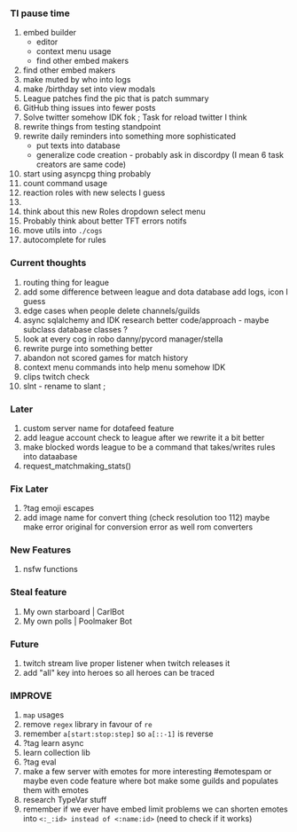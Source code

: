 ### TI pause time
1. embed builder
   * editor 
   * context menu usage 
   * find other embed makers
2. find other embed makers
9. make muted by who into logs
3. make /birthday set into view modals 
4. League patches find the pic that is patch summary
4. GitHub thing issues into fewer posts
5. Solve twitter somehow IDK fok ; Task for reload twitter I think
6. rewrite things from testing standpoint
7. rewrite daily reminders into something more sophisticated 
   * put texts into database
   * generalize code creation - probably ask in discordpy (I mean 6 task creators are same code)
8. start using asyncpg thing probably
9. count command usage
10. reaction roles with new selects I guess
11. 
20. think about this new Roles dropdown select menu
21. Probably think about better TFT errors notifs
22. move utils into `./cogs`
23. autocomplete for rules

### Current thoughts
1. routing thing for league
3. add some difference between league and dota database add logs, icon I guess
4. edge cases when people delete channels/guilds
5. async sqlalchemy and IDK research better code/approach - maybe subclass database classes ?
6. look at every cog in robo danny/pycord manager/stella
7. rewrite purge into something better
8. abandon not scored games for match history
11. context menu commands into help menu somehow IDK
12. clips twitch check 
13. slnt - rename to slant ;

### Later
1. custom server name for dotafeed feature
2. add league account check to league after we rewrite it a bit better
3. make blocked words league to be a command that takes/writes rules into dataabase
4. request_matchmaking_stats()

### Fix Later
1. ?tag emoji escapes 
2. add image name for convert thing (check resolution too 112)
maybe make error original for conversion error as well rom converters


### New Features
1. nsfw functions

### Steal feature
1. My own starboard | CarlBot 
2. My own polls | Poolmaker Bot

### Future
1. twitch stream live proper listener when twitch releases it
2. add "all" key into heroes so all heroes can be traced

### IMPROVE
1. `map` usages
2. remove `regex` library in favour of `re`
3. remember `a[start:stop:step]` so `a[::-1]` is reverse
4. ?tag learn async
5. learn collection lib
6. ?tag eval
7. make a few server with emotes for more interesting #emotespam or maybe even code feature where bot make some guilds and populates them with emotes
8. research TypeVar stuff
9. remember if we ever have embed limit problems we can shorten emotes into `<:_:id> instead of <:name:id>` (need to check if it works)